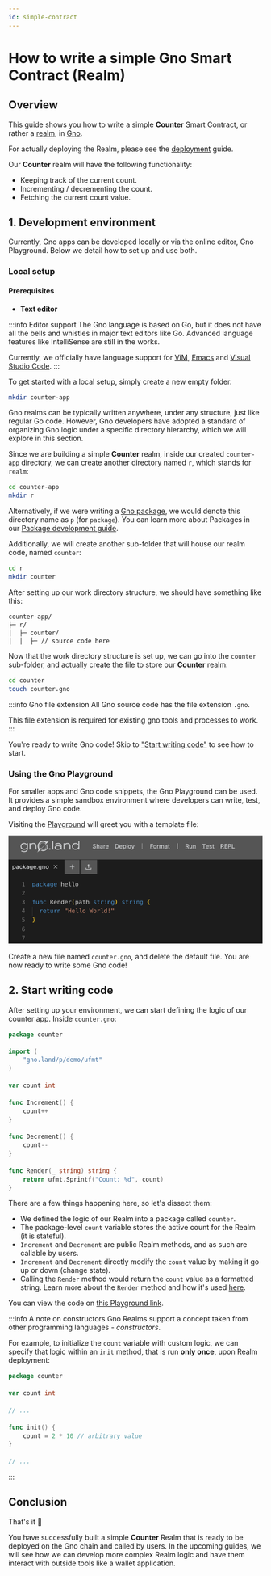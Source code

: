 ```yaml
---
id: simple-contract
---
```


# How to write a simple Gno Smart Contract (Realm)

## Overview

This guide shows you how to write a simple **Counter** Smart Contract, or rather a [realm](../concepts/realms.md),
in [Gno](../concepts/gno-language.md). 

For actually deploying the Realm, please see the [deployment](deploy.md) guide.

Our **Counter** realm will have the following functionality:

- Keeping track of the current count.
- Incrementing / decrementing the count.
- Fetching the current count value.

## 1. Development environment
Currently, Gno apps can be developed locally or via the online editor, Gno 
Playground. Below we detail how to set up and use both. 
  
### Local setup

#### Prerequisites

- **Text editor**

:::info Editor support
The Gno language is based on Go, but it does not have all the bells and whistles in major text editors like Go.
Advanced language features like IntelliSense are still in the works.

Currently, we officially have language support
for [ViM](https://github.com/gnolang/gno/blob/master/CONTRIBUTING.md#vim-support),
[Emacs](https://github.com/gnolang/gno/blob/master/CONTRIBUTING.md#emacs-support)
and [Visual Studio Code](https://marketplace.visualstudio.com/items?itemName=harry-hov.gno).
:::

To get started with a local setup, simply create a new empty folder.

```bash
mkdir counter-app
```

Gno realms can be typically written anywhere, under any structure, just like
regular Go code. However, Gno developers have adopted a standard of organizing
Gno logic under a specific directory hierarchy, which we
will explore in this section.

Since we are building a simple **Counter** realm, inside our created `counter-app`
directory, we can create another directory named `r`, which stands for `realm`:

```bash
cd counter-app
mkdir r
```

Alternatively, if we were writing a [Gno package](../concepts/packages.md), we
would denote this directory name as `p` (for `package`). You can learn more about 
Packages in our [Package development guide](simple-library.md).

Additionally, we will create another sub-folder that will house our realm code, named `counter`:

```bash
cd r
mkdir counter
```

After setting up our work directory structure, we should have something like this:

```text
counter-app/
├─ r/
│  ├─ counter/
│  │  ├─ // source code here
```

Now that the work directory structure is set up, we can go into the `counter`
sub-folder, and actually create the file to store our **Counter** realm:

```bash
cd counter
touch counter.gno
```

:::info Gno file extension
All Gno source code has the file extension `.gno`.

This file extension is required for existing gno tools and processes to work.
:::

You're ready to write Gno code! Skip to ["Start writing code"](#2-start-writing-code)
to see how to start.

### Using the Gno Playground

For smaller apps and Gno code snippets, the Gno Playground can be used. It provides
a simple sandbox environment where developers can write, test, and deploy Gno code.

Visiting the [Playground](https://play.gno.land) will greet you with a template file:

![Default](../assets/how-to-guides/simple-contract/playground_welcome.png)

Create a new file named `counter.gno`, and delete the default file. You are now 
ready to write some Gno code!

## 2. Start writing code

After setting up your environment, we can start defining the logic of our counter 
app. Inside `counter.gno`:

[embedmd]:# (../assets/how-to-guides/simple-contract/counter.gno go)
```go
package counter

import (
	"gno.land/p/demo/ufmt"
)

var count int

func Increment() {
	count++
}

func Decrement() {
	count--
}

func Render(_ string) string {
	return ufmt.Sprintf("Count: %d", count)
}
```

There are a few things happening here, so let's dissect them:

- We defined the logic of our Realm into a package called `counter`.
- The package-level `count` variable stores the active count for the Realm (it is stateful).
- `Increment` and `Decrement` are public Realm methods, and as such are callable by users.
- `Increment` and `Decrement` directly modify the `count` value by making it go up or down (change state).
- Calling the `Render` method would return the `count` value as a formatted string. Learn more about the `Render`
  method and how it's used [here](../concepts/realms.md).

You can view the code on [this Playground link](https://play.gno.land/p/ONBa9eUEPKJ).

:::info A note on constructors
Gno Realms support a concept taken from other programming languages - _constructors_.

For example, to initialize the `count` variable with custom logic, we can specify that
logic within an `init` method, that is run **only once**, upon Realm deployment:

[embedmd]:# (../assets/how-to-guides/simple-contract/init.gno go)
```go
package counter

var count int

// ...

func init() {
	count = 2 * 10 // arbitrary value
}

// ...
```

:::

## Conclusion

That's it 🎉

You have successfully built a simple **Counter** Realm that is ready to be deployed on the Gno chain and called by users.
In the upcoming guides, we will see how we can develop more complex Realm logic and have them interact
with outside tools like a wallet application.
